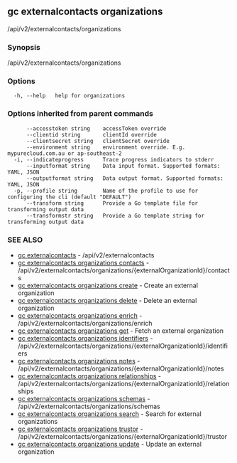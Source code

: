 ## gc externalcontacts organizations

/api/v2/externalcontacts/organizations

### Synopsis

/api/v2/externalcontacts/organizations

### Options

```
  -h, --help   help for organizations
```

### Options inherited from parent commands

```
      --accesstoken string    accessToken override
      --clientid string       clientId override
      --clientsecret string   clientSecret override
      --environment string    environment override. E.g. mypurecloud.com.au or ap-southeast-2
  -i, --indicateprogress      Trace progress indicators to stderr
      --inputformat string    Data input format. Supported formats: YAML, JSON
      --outputformat string   Data output format. Supported formats: YAML, JSON
  -p, --profile string        Name of the profile to use for configuring the cli (default "DEFAULT")
      --transform string      Provide a Go template file for transforming output data
      --transformstr string   Provide a Go template string for transforming output data
```

### SEE ALSO

* [gc externalcontacts](gc_externalcontacts.html)	 - /api/v2/externalcontacts
* [gc externalcontacts organizations contacts](gc_externalcontacts_organizations_contacts.html)	 - /api/v2/externalcontacts/organizations/{externalOrganizationId}/contacts
* [gc externalcontacts organizations create](gc_externalcontacts_organizations_create.html)	 - Create an external organization
* [gc externalcontacts organizations delete](gc_externalcontacts_organizations_delete.html)	 - Delete an external organization
* [gc externalcontacts organizations enrich](gc_externalcontacts_organizations_enrich.html)	 - /api/v2/externalcontacts/organizations/enrich
* [gc externalcontacts organizations get](gc_externalcontacts_organizations_get.html)	 - Fetch an external organization
* [gc externalcontacts organizations identifiers](gc_externalcontacts_organizations_identifiers.html)	 - /api/v2/externalcontacts/organizations/{externalOrganizationId}/identifiers
* [gc externalcontacts organizations notes](gc_externalcontacts_organizations_notes.html)	 - /api/v2/externalcontacts/organizations/{externalOrganizationId}/notes
* [gc externalcontacts organizations relationships](gc_externalcontacts_organizations_relationships.html)	 - /api/v2/externalcontacts/organizations/{externalOrganizationId}/relationships
* [gc externalcontacts organizations schemas](gc_externalcontacts_organizations_schemas.html)	 - /api/v2/externalcontacts/organizations/schemas
* [gc externalcontacts organizations search](gc_externalcontacts_organizations_search.html)	 - Search for external organizations
* [gc externalcontacts organizations trustor](gc_externalcontacts_organizations_trustor.html)	 - /api/v2/externalcontacts/organizations/{externalOrganizationId}/trustor
* [gc externalcontacts organizations update](gc_externalcontacts_organizations_update.html)	 - Update an external organization


